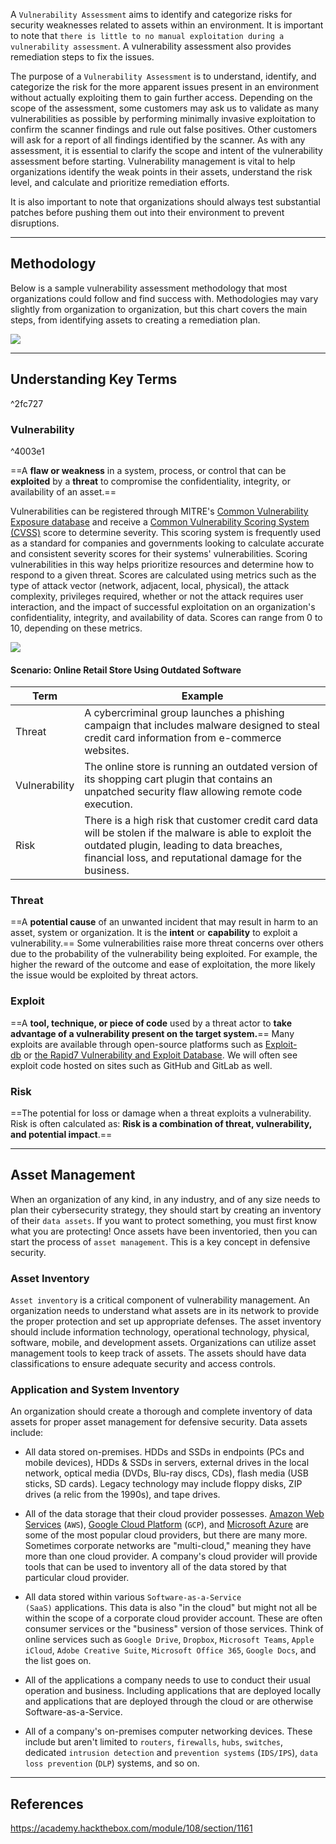 A `Vulnerability Assessment` aims to identify and categorize risks for security weaknesses related to assets within an environment. It is important to note that `there is little to no manual exploitation during a vulnerability assessment`. A vulnerability assessment also provides remediation steps to fix the issues.

The purpose of a `Vulnerability Assessment` is to understand, identify, and categorize the risk for the more apparent issues present in an environment without actually exploiting them to gain further access. Depending on the scope of the assessment, some customers may ask us to validate as many vulnerabilities as possible by performing minimally invasive exploitation to confirm the scanner findings and rule out false positives. Other customers will ask for a report of all findings identified by the scanner. As with any assessment, it is essential to clarify the scope and intent of the vulnerability assessment before starting. Vulnerability management is vital to help organizations identify the weak points in their assets, understand the risk level, and calculate and prioritize remediation efforts.

It is also important to note that organizations should always test substantial patches before pushing them out into their environment to prevent disruptions.

---

## Methodology

Below is a sample vulnerability assessment methodology that most organizations could follow and find success with. Methodologies may vary slightly from organization to organization, but this chart covers the main steps, from identifying assets to creating a remediation plan.

<img src="https://academy.hackthebox.com/storage/modules/108/graphics/VulnerabilityAssessment_Diagram_06a.png">

---

## Understanding Key Terms

^2fc727

### Vulnerability

^4003e1

==A **flaw or weakness** in a system, process, or control that can be **exploited** by a **threat** to compromise the confidentiality, integrity, or availability of an asset.==

Vulnerabilities can be registered through MITRE's [Common Vulnerability Exposure database](https://cve.mitre.org/) and receive a [Common Vulnerability Scoring System (CVSS)](https://nvd.nist.gov/vuln-metrics/cvss/v3-calculator) score to determine severity. This scoring system is frequently used as a standard for companies and governments looking to calculate accurate and consistent severity scores for their systems' vulnerabilities. Scoring vulnerabilities in this way helps prioritize resources and determine how to respond to a given threat. Scores are calculated using metrics such as the type of attack vector (network, adjacent, local, physical), the attack complexity, privileges required, whether or not the attack requires user interaction, and the impact of successful exploitation on an organization's confidentiality, integrity, and availability of data. Scores can range from 0 to 10, depending on these metrics.

<img src="https://academy.hackthebox.com/storage/modules/108/graphics/threat_vulnerability_risk.png">

#### Scenario: Online Retail Store Using Outdated Software

| Term          | Example                                                                                                                                                                                                       |
| ------------- | ------------------------------------------------------------------------------------------------------------------------------------------------------------------------------------------------------------- |
| Threat        | A cybercriminal group launches a phishing campaign that includes malware designed to steal credit card information from e-commerce websites.                                                                  |
| Vulnerability | The online store is running an outdated version of its shopping cart plugin that contains an unpatched security flaw allowing remote code execution.                                                          |
| Risk          | There is a high risk that customer credit card data will be stolen if the malware is able to exploit the outdated plugin, leading to data breaches, financial loss, and reputational damage for the business. |

### Threat
==A **potential cause** of an unwanted incident that may result in harm to an asset, system or organization. It is the **intent** or **capability** to exploit a vulnerability.== Some vulnerabilities raise more threat concerns over others due to the probability of the vulnerability being exploited. For example, the higher the reward of the outcome and ease of exploitation, the more likely the issue would be exploited by threat actors.

### Exploit
==A **tool, technique, or piece of code** used by a threat actor to **take advantage of a vulnerability present on the target system.**== Many exploits are available through open-source platforms such as [Exploit-db](https://exploit-db.com/) or [the Rapid7 Vulnerability and Exploit Database](https://www.rapid7.com/db/). We will often see exploit code hosted on sites such as GitHub and GitLab as well.

### Risk
==The potential for loss or damage when a threat exploits a vulnerability. Risk is often calculated as:
**Risk is a combination of threat, vulnerability, and potential impact**.==

---

## Asset Management

When an organization of any kind, in any industry, and of any size needs to plan their cybersecurity strategy, they should start by creating an inventory of their `data assets`. If you want to protect something, you must first know what you are protecting! Once assets have been inventoried, then you can start the process of `asset management`. This is a key concept in defensive security.

### Asset Inventory
`Asset inventory` is a critical component of vulnerability management. An organization needs to understand what assets are in its network to provide the proper protection and set up appropriate defenses. The asset inventory should include information technology, operational technology, physical, software, mobile, and development assets. Organizations can utilize asset management tools to keep track of assets. The assets should have data classifications to ensure adequate security and access controls.

### Application and System Inventory
An organization should create a thorough and complete inventory of data assets for proper asset management for defensive security. Data assets include:

- All data stored on-premises. HDDs and SSDs in endpoints (PCs and mobile devices), HDDs & SSDs in servers, external drives in the local network, optical media (DVDs, Blu-ray discs, CDs), flash media (USB sticks, SD cards). Legacy technology may include floppy disks, ZIP drives (a relic from the 1990s), and tape drives.

- All of the data storage that their cloud provider possesses. [Amazon Web Services](https://aws.amazon.com/) (`AWS`), [Google Cloud Platform](https://cloud.google.com/) (`GCP`), and [Microsoft Azure](https://azure.microsoft.com/en-us/) are some of the most popular cloud providers, but there are many more. Sometimes corporate networks are "multi-cloud," meaning they have more than one cloud provider. A company's cloud provider will provide tools that can be used to inventory all of the data stored by that particular cloud provider.

- All data stored within various `Software-as-a-Service (SaaS)` applications. This data is also "in the cloud" but might not all be within the scope of a corporate cloud provider account. These are often consumer services or the "business" version of those services. Think of online services such as `Google Drive`, `Dropbox`, `Microsoft Teams`, `Apple iCloud`, `Adobe Creative Suite`, `Microsoft Office 365`, `Google Docs`, and the list goes on.

- All of the applications a company needs to use to conduct their usual operation and business. Including applications that are deployed locally and applications that are deployed through the cloud or are otherwise Software-as-a-Service.

- All of a company's on-premises computer networking devices. These include but aren't limited to `routers`, `firewalls`, `hubs`, `switches`, dedicated `intrusion detection` and `prevention systems` (`IDS/IPS`), `data loss prevention` (`DLP`) systems, and so on.

---

## References

https://academy.hackthebox.com/module/108/section/1161